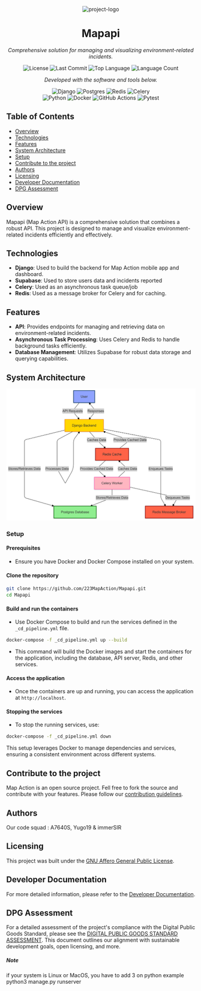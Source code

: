 <p align="center">
	
  <img src="https://dashboard.map-action.com/static/media/logo.ff03b7a9.png" width="100" alt="project-logo">
</p>
<p align="center">
    <h1 align="center">Mapapi</h1>
</p>
<p align="center">
    <em>Comprehensive solution for managing and visualizing environment-related incidents.</em>
</p>
<p align="center">
	<img src="https://img.shields.io/github/license/223MapAction/Model_deploy?style=flat-square&amp;logo=opensourceinitiative&amp;logoColor=white&amp;color=0080ff" alt="License">
	<img src="https://img.shields.io/github/last-commit/223MapAction/Mapapi?style=flat-square&amp;logo=git&amp;logoColor=white&amp;color=0080ff" alt="Last Commit">
	<img src="https://img.shields.io/github/languages/top/223MapAction/Mapapi?style=flat-square&amp;color=0080ff" alt="Top Language">
	<img src="https://img.shields.io/github/languages/count/223MapAction/Mapapi?style=flat-square&amp;color=0080ff" alt="Language Count">
</p>
<p align="center">
		<em>Developed with the software and tools below.</em>
</p>
<p align="center">
	<img src="https://img.shields.io/badge/Django-092E20.svg?style=flat-square&amp;logo=Django&amp;logoColor=white" alt="Django">
	<img src="https://img.shields.io/badge/Postgres-336791.svg?style=flat-square&amp;logo=PostgreSQL&amp;logoColor=white" alt="Postgres">
	<img src="https://img.shields.io/badge/Redis-DC382D.svg?style=flat-square&amp;logo=Redis&amp;logoColor=white" alt="Redis">
	<img src="https://img.shields.io/badge/Celery-37814A.svg?style=flat-square&amp;logo=Celery&amp;logoColor=white" alt="Celery">
	<br>
	<img src="https://img.shields.io/badge/Python-3776AB.svg?style=flat-square&amp;logo=Python&amp;logoColor=white" alt="Python">
	<img src="https://img.shields.io/badge/Docker-2496ED.svg?style=flat-square&amp;logo=Docker&amp;logoColor=white" alt="Docker">
	<img src="https://img.shields.io/badge/GitHub%20Actions-2088FF.svg?style=flat-square&amp;logo=GitHub-Actions&amp;logoColor=white" alt="GitHub Actions">
	<img src="https://img.shields.io/badge/Pytest-0A9EDC.svg?style=flat-square&amp;logo=Pytest&amp;logoColor=white" alt="Pytest">
</p>

## Table of Contents

-   [Overview](#overview)
-   [Technologies](#technologies)
-   [Features](#features)
-   [System Architecture](#system-architecture)
-   [Setup](#setup)
-   [Contribute to the project](#contribute-to-the-project)
-   [Authors](#authors)
-   [Licensing](#licensing)
-   [Developer Documentation](#developer-documentation)
-   [DPG Assessment](#dpg-assessment)

## Overview

Mapapi (Map Action API) is a comprehensive solution that combines a robust API. This project is designed to manage and visualize environment-related incidents efficiently and effectively.

## Technologies

-   **Django**: Used to build the backend for Map Action mobile app and dashboard.
-   **Supabase**: Used to store users data and incidents reported
-   **Celery**: Used as an asynchronous task queue/job
-   **Redis**: Used as a message broker for Celery and for caching.

## Features

-   **API**: Provides endpoints for managing and retrieving data on environment-related incidents.
-   **Asynchronous Task Processing**: Uses Celery and Redis to handle background tasks efficiently.
-   **Database Management**: Utilizes Supabase for robust data storage and querying capabilities.

## System Architecture

![System Architecture Diagram](system_arch.png)

### Setup

#### Prerequisites

-   Ensure you have Docker and Docker Compose installed on your system.

#### Clone the repository

```bash
git clone https://github.com/223MapAction/Mapapi.git
cd Mapapi
```

#### Build and run the containers

-   Use Docker Compose to build and run the services defined in the `_cd_pipeline.yml` file.

```bash
docker-compose -f _cd_pipeline.yml up --build
```

-   This command will build the Docker images and start the containers for the application, including the database, API server, Redis, and other services.

#### Access the application

-   Once the containers are up and running, you can access the application at `http://localhost`.

#### Stopping the services

-   To stop the running services, use:

```bash
docker-compose -f _cd_pipeline.yml down
```

This setup leverages Docker to manage dependencies and services, ensuring a consistent environment across different systems.

## Contribute to the project

Map Action is an open source project. Fell free to fork the source and contribute with your features. Please follow our [contribution guidelines](CONTRIBUTING.md).

## Authors

Our code squad : A7640S, Yugo19 & immerSIR

## Licensing

This project was built under the [GNU Affero General Public License](LICENSE).

## Developer Documentation

For more detailed information, please refer to the [Developer Documentation](https://223mapaction.github.io/Mapapi/).

## DPG Assessment

For a detailed assessment of the project's compliance with the Digital Public Goods Standard, please see the [DIGITAL PUBLIC GOODS STANDARD ASSESSMENT](DPG_ASSESSMENT.md). This document outlines our alignment with sustainable development goals, open licensing, and more.

##### Note

if your system is Linux or MacOS,
you have to add 3 on python
example python3 manage.py runserver
